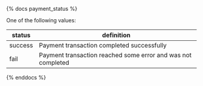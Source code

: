{% docs payment_status %}

One of the following values: 

| status  | definition                                                   |
|---------|--------------------------------------------------------------|
| success | Payment transaction completed successfully                   |
| fail    | Payment transaction reached some error and was not completed |

{% enddocs %}